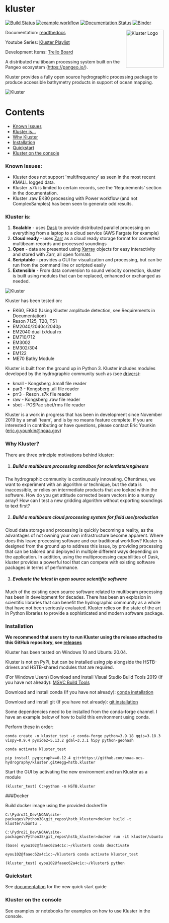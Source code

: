 # kluster 

[![Build Status](https://travis-ci.com/noaa-ocs-hydrography/kluster.svg?branch=master)](https://travis-ci.com/noaa-ocs-hydrography/kluster)
[![example workflow](https://github.com/noaa-ocs-hydrography/kluster/workflows/build-and-test/badge.svg)](https://github.com/noaa-ocs-hydrography/kluster/actions)
[![Documentation Status](https://readthedocs.org/projects/kluster/badge/?version=latest)](https://kluster.readthedocs.io/en/latest/?badge=latest)
[![Binder](https://aws-uswest2-binder.pangeo.io/badge_logo.svg)](https://aws-uswest2-binder.pangeo.io/v2/gh/noaa-ocs-hydrography/kluster/master)

<img src="./HSTB/kluster/images/kluster_img.png" align="right" alt="Kluster Logo" width="120" height="120">


Documentation: [readthedocs](https://kluster.readthedocs.io/en/latest/) 

Youtube Series: [Kluster Playlist](https://www.youtube.com/playlist?list=PLrjCvP_J9AA_memBs2ZyKXGHG1AMx0GWx)

Development Items: [Trello Board](https://trello.com/b/nNZq8S9W)

A distributed multibeam processing system built on the Pangeo ecosystem (https://pangeo.io/).

Kluster provides a fully open source hydrographic processing package to produce accessible bathymetry products in support of ocean mapping.

![Kluster](./docs/readme/overview.png)

Contents
========
 * [Known Issues](#known-issues) 
 * [Kluster is...](#kluster-is)
 * [Why Kluster](#why-kluster)
 * [Installation](#installation)
 * [Quickstart](#quickstart)
 * [Kluster on the console](#kluster-on-the-console)

### Known Issues:
 - Kluster does not support 'multifrequency' as seen in the most recent KMALL logged data.
 - Kluster .s7k is limited to certain records, see the 'Requirements' section in the documentation.
 - Kluster .raw EK80 processing with Power workflow (and not ComplexSamples) has been seen to generate odd results.
  
### Kluster is:

1. **Scalable** - uses [Dask](https://dask.org/) to provide distributed parallel processing on everything from a laptop to a cloud service (AWS Fargate for example)
2. **Cloud ready** - uses [Zarr](https://zarr.readthedocs.io/en/stable/) as a cloud ready storage format for converted multibeam records and processed soundings
3. **Open** - data are presented using [Xarray](http://xarray.pydata.org/en/stable/) objects for easy interactivity and stored with Zarr, all open formats
4. **Scriptable** - provides a GUI for visualization and processing, but can be run from the command line or scripted easily
5. **Extensible** - From data conversion to sound velocity correction, kluster is built using modules that can be replaced, enhanced or exchanged as needed.

![Kluster](./docs/readme/environment.png)

Kluster has been tested on:

- EK60, EK80 (Using Kluster amplitude detection, see Requirements in Documentation)
- Reson 7125, T20, T51
- EM2040/2040c/2040p
- EM2040 dual tx/dual rx
- EM710/712
- EM3002
- EM302/304
- EM122
- ME70 Bathy Module

Kluster is built from the ground up in Python 3.  Kluster includes modules developed by the hydrographic community such as (see [drivers](https://github.com/noaa-ocs-hydrography/drivers)):

- kmall - Kongsberg .kmall file reader
- par3 - Kongsberg .all file reader
- prr3 - Reson .s7k file reader
- raw - Kongsberg .raw file reader
- sbet - POSPac sbet/rms file reader

Kluster is a work in progress that has been in development since November 2019 by a small 'team', and is by no means feature complete.  If you are interested in contributing or have questions, please contact Eric Younkin (eric.g.younkin@noaa.gov)

### Why Kluster?

There are three principle motivations behind kluster:

1. ##### Build a multibeam processing sandbox for scientists/engineers

The hydrographic community is continuously innovating.  Oftentimes, we want to experiment with an algorithm or technique, but the data is inaccessible, or relies on intermediate products that are locked within the software.  How do you get attitude corrected beam vectors into a numpy array?  How can I test a new gridding algorithm without exporting soundings to text first?

2. ##### Build a multibeam cloud processing system for field use/production

Cloud data storage and processing is quickly becoming a reality, as the advantages of not owning your own infrastructure become apparent.  Where does this leave processing software and our traditional workflow?  Kluster is designed from the ground up to address this issue, by providing processing that can be tailored and deployed in multiple different ways depending on the application.  In addition, using the multiprocessing capabilities of Dask, kluster provides a powerful tool that can compete with existing software packages in terms of performance.

3. ##### Evaluate the latest in open source scientific software

Much of the existing open source software related to multibeam processing has been in development for decades.  There has been an explosion in scientific libraries that can benefit the hydrographic community as a whole that have not been seriously evaluated.  Kluster relies on the state of the art in Python libraries to provide a sophisticated and modern software package.

### Installation

**We recommend that users try to run Kluster using the release attached to this GitHub repository, see [releases](https://github.com/noaa-ocs-hydrography/kluster/releases)**

Kluster has been tested on Windows 10 and Ubuntu 20.04.

Kluster is not on PyPi, but can be installed using pip alongside the HSTB-drivers and HSTB-shared modules that are required.

(For Windows Users) Download and install Visual Studio Build Tools 2019 (If you have not already): [MSVC Build Tools](https://visualstudio.microsoft.com/visual-cpp-build-tools/)

Download and install conda (If you have not already): [conda installation](https://docs.conda.io/projects/conda/en/latest/user-guide/install/)

Download and install git (If you have not already): [git installation](https://git-scm.com/book/en/v2/Getting-Started-Installing-Git)

Some dependencies need to be installed from the conda-forge channel.  I have an example below of how to build this environment using conda.

Perform these in order:

`conda create -n kluster_test -c conda-forge python=3.9.18 qgis=3.18.3 vispy=0.9.4 pyside2=5.13.2 gdal=3.3.1 h5py python-geohash`

`conda activate kluster_test `

`pip install pyqtgraph==0.12.4 git+https://github.com/noaa-ocs-hydrography/kluster.git#egg=hstb.kluster `

Start the GUI by activating the new environment and run Kluster as a module

`(kluster_test) C:>python -m HSTB.kluster`

###Docker

Build docker image using the provided dockerfile

`C:\Pydro21_Dev\NOAA\site-packages\Python38\git_repos\hstb_kluster>docker build -t kluster/ubuntu .`

`C:\Pydro21_Dev\NOAA\site-packages\Python38\git_repos\hstb_kluster>docker run -it kluster/ubuntu`

`(base) eyou102@faaec62a4c1c:~/kluster$ conda deactivate`

`eyou102@faaec62a4c1c:~/kluster$ conda activate kluster_test`

`(kluster_test) eyou102@faaec62a4c1c:~/kluster$ python`

### Quickstart

See [documentation](https://kluster.readthedocs.io/en/latest/quickstart/index.html)  for the new quick start guide

### Kluster on the console

See examples or notebooks for examples on how to use Kluster in the console.
